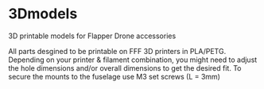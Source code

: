 # 3Dmodels
3D printable models for Flapper Drone accessories

All parts desgined to be printable on FFF 3D printers in PLA/PETG. Depending on your printer & filament combination, you might need to adjust the hole dimensions and/or overall dimensions to get the desired fit. To secure the mounts to the fuselage use M3 set screws (L = 3mm)
